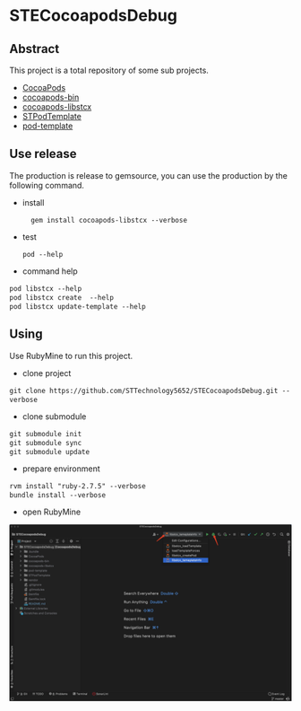 # STECocoapodsDebug

## Abstract

This project is a total repository of some sub projects.

- [CocoaPods](https://github.com/CocoaPods/CocoaPods.git)
- [cocoapods-bin](https://github.com/tripleCC/cocoapods-bin.git)
- [cocoapods-libstcx](https://github.com/STTechnology5652/cocoapods-libstcx.git)
- [STPodTemplate](https://github.com/STTechnology5652/STPodTemplate.git)
- [pod-template](https://github.com/CocoaPods/pod-template.git)

## Use release

The production is release to gemsource, you can use the production by the following command.

- install
  
  ```shell
    gem install cocoapods-libstcx --verbose
  ```

- test
  
  ```shell
  pod --help
  ```

- command help

```shell
pod libstcx --help
pod libstcx create  --help
pod libstcx update-template --help
```

## Using

Use RubyMine to run this project.

- clone project

```shell
git clone https://github.com/STTechnology5652/STECocoapodsDebug.git --verbose
```

- clone submodule

```shell
git submodule init
git submodule sync
git submodule update
```

- prepare environment

```shell
rvm install "ruby-2.7.5" --verbose
bundle install --verbose
```

- open RubyMine

![img](docs/rubymineWindow.png)